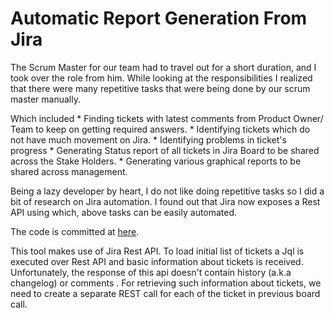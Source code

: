 Automatic Report Generation From Jira
=====================================
 The Scrum Master for our team had to travel out for a short duration, and I took over the role from him. While looking at the responsibilities I realized that there were many repetitive tasks that were being done by our scrum master manually.

Which included 
	* Finding tickets with latest comments from Product Owner/ Team to keep on getting required answers.
	* Identifying tickets which do not have much movement on Jira.
	* Identifying problems in ticket's progress
	* Generating Status report of all tickets in Jira Board to be shared across the Stake Holders.
	* Generating various graphical reports to be shared across management.

Being a lazy developer by heart, I do not like doing repetitive tasks so I did a bit of research on Jira automation. I found out that Jira now exposes a Rest API using which, above tasks can be easily automated.

The code is committed at [here](https://github.com/mohitkanwar/Jira-Reporting-Tool).

This tool makes use of Jira Rest API. To load initial list of tickets a Jql is executed over Rest API and basic information about tickets is received.  
Unfortunately, the response of this api doesn't contain history (a.k.a changelog) or comments . For retrieving such information about tickets, we need to create a separate REST call for each of the ticket in previous board call.


